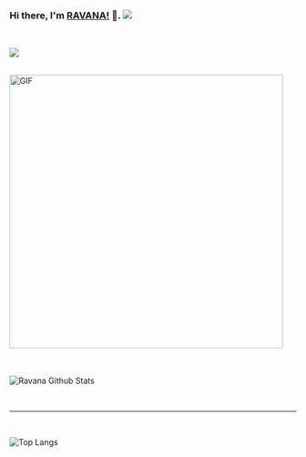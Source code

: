 ### Hi there, I'm [RAVANA!](https://t.me/r4v4n4) 👋.  <img src="https://raw.githubusercontent.com/ravana69/ravana69/master/svg/pronouns/hehim.svg" >


<br/>



![](https://visitor-badge.glitch.me/badge?page_id=ravana69)

<br />

<img align="centre" height="480px" width="480px" alt="GIF" src="https://media.giphy.com/media/3og0IV7MOCfnm85iRa/giphy-downsized.gif" />
<br />


<br />



<br />


![Ravana Github Stats](https://github-readme-stats.vercel.app/api?username=ravana69&&show_icons=true&theme=radical)

<br />

*************

<br />

![Top Langs](https://github-readme-stats.vercel.app/api/top-langs/?username=ravana69&hide=Jupyter%20Notebook&layout=compact)


<br />


  
